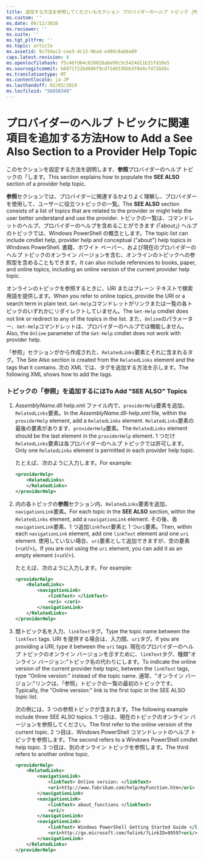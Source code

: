 ```yaml
---
title: 追加する方法を参照してくださいもセクション プロバイダーのヘルプ トピック |Microsoft Docs
ms.custom: ''
ms.date: 09/12/2016
ms.reviewer: ''
ms.suite: ''
ms.tgt_pltfrm: ''
ms.topic: article
ms.assetid: 9c754ac3-cee3-4c13-9bad-e499c8a68a09
caps.latest.revision: 4
ms.openlocfilehash: f5c48fd04c620828a6e99c5c5424d11b31fd10e5
ms.sourcegitcommit: b6871f21bd666f9cd71dd336bb3f844cf472b56c
ms.translationtype: MT
ms.contentlocale: ja-JP
ms.lasthandoff: 02/03/2019
ms.locfileid: "56858348"
---
```

# <a name="how-to-add-a-see-also-section-to-a-provider-help-topic"></a><span data-ttu-id="7f4d3-102">プロバイダーのヘルプ トピックに関連項目を追加する方法</span><span class="sxs-lookup"><span data-stu-id="7f4d3-102">How to Add a See Also Section to a Provider Help Topic</span></span>

<span data-ttu-id="7f4d3-103">このセクションを設定する方法を説明します、**参照**プロバイダーのヘルプ トピックの「します。</span><span class="sxs-lookup"><span data-stu-id="7f4d3-103">This section explains how to populate the **SEE ALSO** section of a provider help topic.</span></span>

<span data-ttu-id="7f4d3-104">**参照**セクションでは、プロバイダーに関連するかよりよく理解し、プロバイダーを使用して、ユーザーに役立つトピックの一覧。</span><span class="sxs-lookup"><span data-stu-id="7f4d3-104">The **SEE ALSO** section consists of a list of topics that are related to the provider or might help the user better understand and use the provider.</span></span> <span data-ttu-id="7f4d3-105">トピックの一覧は、コマンドレットのヘルプ、プロバイダーのヘルプを含めることができます (「about」) ヘルプのトピックでは、Windows PowerShell の概念とします。</span><span class="sxs-lookup"><span data-stu-id="7f4d3-105">The topic list can include cmdlet help, provider help and conceptual ("about") help topics in Windows PowerShell.</span></span> <span data-ttu-id="7f4d3-106">書籍、ホワイト ペーパー、および現在のプロバイダーのヘルプ トピックのオンライン バージョンを含む、オンラインのトピックへの参照型を含めることもできます。</span><span class="sxs-lookup"><span data-stu-id="7f4d3-106">It can also include references to books, paper, and online topics, including an online version of the current provider help topic.</span></span>

<span data-ttu-id="7f4d3-107">オンラインのトピックを参照するときに、URI またはプレーン テキストで検索用語を提供します。</span><span class="sxs-lookup"><span data-stu-id="7f4d3-107">When you refer to online topics, provide the URI or a search term in plain text.</span></span> <span data-ttu-id="7f4d3-108">`Get-Help`コマンドレットがリンクまたは一覧の各トピックのいずれかにリダイレクトしていません。</span><span class="sxs-lookup"><span data-stu-id="7f4d3-108">The `Get-Help` cmdlet does not link or redirect to any of the topics in the list.</span></span> <span data-ttu-id="7f4d3-109">また、`Online`のパラメーター、`Get-Help`コマンドレットは、プロバイダーのヘルプでは機能しません。</span><span class="sxs-lookup"><span data-stu-id="7f4d3-109">Also, the `Online` parameter of the `Get-Help` cmdlet does not work with provider help.</span></span>

<span data-ttu-id="7f4d3-110">「参照」セクションがから作成された、`RelatedLinks`要素とそれに含まれるタグ。</span><span class="sxs-lookup"><span data-stu-id="7f4d3-110">The See Also section is created from the `RelatedLinks` element and the tags that it contains.</span></span> <span data-ttu-id="7f4d3-111">次の XML では、タグを追加する方法を示します。</span><span class="sxs-lookup"><span data-stu-id="7f4d3-111">The following XML shows how to add the tags.</span></span>

### <a name="to-add-see-also-topics"></a><span data-ttu-id="7f4d3-112">トピックの「参照」を追加するには</span><span class="sxs-lookup"><span data-stu-id="7f4d3-112">To Add "SEE ALSO" Topics</span></span>

1. <span data-ttu-id="7f4d3-113">*AssemblyName*.dll help.xml ファイル内で、`providerHelp`要素を追加、`RelatedLinks`要素。</span><span class="sxs-lookup"><span data-stu-id="7f4d3-113">In the *AssemblyName*.dll-help.xml file, within the `providerHelp` element, add a `RelatedLinks` element.</span></span> <span data-ttu-id="7f4d3-114">`RelatedLinks`要素の最後の要素があります、`providerHelp`要素。</span><span class="sxs-lookup"><span data-stu-id="7f4d3-114">The `RelatedLinks` element should be the last element in the `providerHelp` element.</span></span> <span data-ttu-id="7f4d3-115">1 つだけ`RelatedLinks`要素は各プロバイダーのヘルプ トピックでは許可します。</span><span class="sxs-lookup"><span data-stu-id="7f4d3-115">Only one `RelatedLinks` element is permitted in each provider help topic.</span></span>

   <span data-ttu-id="7f4d3-116">たとえば、次のように入力します。</span><span class="sxs-lookup"><span data-stu-id="7f4d3-116">For example:</span></span>

    ```xml
    <providerHelp>
        <RelatedLinks>
        </RelatedLinks>
    </providerHelp>
    ```

2. <span data-ttu-id="7f4d3-117">内の各トピックの**参照**セクション内、`RelatedLinks`要素を追加、`navigationLink`要素。</span><span class="sxs-lookup"><span data-stu-id="7f4d3-117">For each topic in the **SEE ALSO** section, within the `RelatedLinks` element, add a `navigationLink` element.</span></span> <span data-ttu-id="7f4d3-118">その後、各`navigationLink`要素、1 つ追加`linkText`要素と 1 つ`uri`要素。</span><span class="sxs-lookup"><span data-stu-id="7f4d3-118">Then, within each `navigationLink` element, add one `linkText` element and one `uri` element.</span></span> <span data-ttu-id="7f4d3-119">使用していない場合、`uri`要素として追加できますが、空の要素 (\<uri/>)。</span><span class="sxs-lookup"><span data-stu-id="7f4d3-119">If you are not using the `uri` element, you can add it as an empty element (\<uri/>).</span></span>

   <span data-ttu-id="7f4d3-120">たとえば、次のように入力します。</span><span class="sxs-lookup"><span data-stu-id="7f4d3-120">For example:</span></span>

    ```xml
    <providerHelp>
        <RelatedLinks>
            <navigationLink>
                <linkText> </linkText>
                <uri> </uri>
            </navigationLink>
        </RelatedLinks>
    </providerHelp>
    ```

3. <span data-ttu-id="7f4d3-121">間トピック名を入力、`linkText`タグ。</span><span class="sxs-lookup"><span data-stu-id="7f4d3-121">Type the topic name between the `linkText` tags.</span></span> <span data-ttu-id="7f4d3-122">URI を提供する場合は、入力間、`uri`タグ。</span><span class="sxs-lookup"><span data-stu-id="7f4d3-122">If you are providing a URI, type it between the `uri` tags.</span></span> <span data-ttu-id="7f4d3-123">現在のプロバイダーのヘルプ トピックのオンライン バージョンを示すために、`linkText`タグ、種類"オンライン バージョン:"トピック名の代わりにします。</span><span class="sxs-lookup"><span data-stu-id="7f4d3-123">To indicate the online version of the current provider help topic, between the `linkText` tags, type "Online version:" instead of the topic name.</span></span> <span data-ttu-id="7f4d3-124">通常、"オンライン バージョン:"リンクは、「参照」トピックの一覧の最初のトピックです。</span><span class="sxs-lookup"><span data-stu-id="7f4d3-124">Typically, the "Online version:" link is the first topic in the SEE ALSO topic list.</span></span>

   <span data-ttu-id="7f4d3-125">次の例には、3 つの参照トピックが含まれます。</span><span class="sxs-lookup"><span data-stu-id="7f4d3-125">The following example include three SEE ALSO topics.</span></span> <span data-ttu-id="7f4d3-126">1 つ目は、現在のトピックのオンライン バージョンを参照してください。</span><span class="sxs-lookup"><span data-stu-id="7f4d3-126">The first refer to the online version of the current topic.</span></span> <span data-ttu-id="7f4d3-127">2 つ目は、Windows PowerShell コマンドレットのヘルプ トピックを参照します。</span><span class="sxs-lookup"><span data-stu-id="7f4d3-127">The second refers to a Windows PowerShell cmdlet help topic.</span></span> <span data-ttu-id="7f4d3-128">3 つ目は、別のオンライン トピックを参照します。</span><span class="sxs-lookup"><span data-stu-id="7f4d3-128">The third refers to another online topic.</span></span>

    ```xml
    <providerHelp>
        <RelatedLinks>
            <navigationLink>
                <linkText> Online version: </linkText>
                <uri>http://www.fabrikam.com/help/myFunction.htm</uri>
            </navigationLink>
            <navigationLink>
                <linkText> about_functions </linkText>
                <uri/>
            </navigationLink>
            <navigationLink>
                <linkText> Windows PowerShell Getting Started Guide </linkText>
                <uri>http://go.microsoft.com/fwlink/?LinkID=89597<uri/>
            </navigationLink>
        </RelatedLinks>
    </providerHelp>
    ```